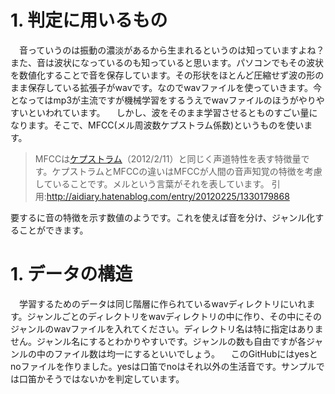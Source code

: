 # 1. 判定に用いるもの
　音っていうのは振動の濃淡があるから生まれるというのは知っていますよね？また、音は波状になっているのも知っていると思います。パソコンでもその波状を数値化することで音を保存しています。その形状をほとんど圧縮せず波の形のまま保存している拡張子がwavです。なのでwavファイルを使っていきます。今となってはmp3が主流ですが機械学習をするうえでwavファイルのほうがやりやすいといわれています。
　しかし、波をそのまま学習させるとものすごい量になります。そこで、MFCC(メル周波数ケプストラム係数)というものを使います。
>MFCCは[ケプストラム](http://aidiary.hatenablog.com/entry/20120211/1328964624)（2012/2/11）と同じく声道特性を表す特徴量です。ケプストラムとMFCCの違いはMFCCが人間の音声知覚の特徴を考慮していることです。メルという言葉がそれを表しています。
引用:http://aidiary.hatenablog.com/entry/20120225/1330179868

要するに音の特徴を示す数値のようです。これを使えば音を分け、ジャンル化することができます。

# 1. データの構造
　学習するためのデータは同じ階層に作られているwavディレクトリにいれます。ジャンルごとのディレクトリをwavディレクトリの中に作り、その中にそのジャンルのwavファイルを入れてください。ディレクトリ名は特に指定はありません。ジャンル名にするとわかりやすいです。ジャンルの数も自由ですが各ジャンルの中のファイル数は均一にするといいでしょう。
　このGitHubにはyesとnoファイルを作りました。yesは口笛でnoはそれ以外の生活音です。サンプルでは口笛かそうではないかを判定しています。
